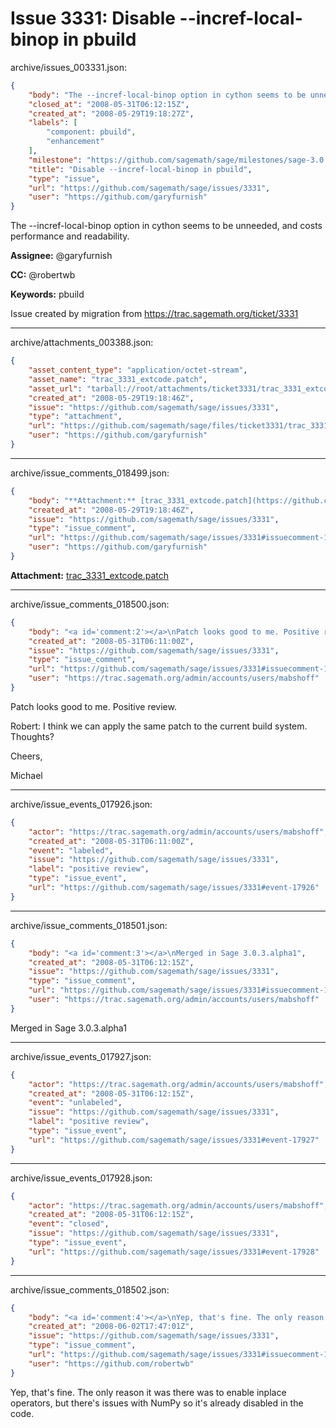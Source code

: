 # Issue 3331: Disable --incref-local-binop in pbuild

archive/issues_003331.json:
```json
{
    "body": "The --incref-local-binop option in cython seems to be unneeded, and costs performance and readability.\n\n**Assignee:** @garyfurnish\n\n**CC:**  @robertwb\n\n**Keywords:** pbuild\n\nIssue created by migration from https://trac.sagemath.org/ticket/3331\n\n",
    "closed_at": "2008-05-31T06:12:15Z",
    "created_at": "2008-05-29T19:18:27Z",
    "labels": [
        "component: pbuild",
        "enhancement"
    ],
    "milestone": "https://github.com/sagemath/sage/milestones/sage-3.0.3",
    "title": "Disable --incref-local-binop in pbuild",
    "type": "issue",
    "url": "https://github.com/sagemath/sage/issues/3331",
    "user": "https://github.com/garyfurnish"
}
```
The --incref-local-binop option in cython seems to be unneeded, and costs performance and readability.

**Assignee:** @garyfurnish

**CC:**  @robertwb

**Keywords:** pbuild

Issue created by migration from https://trac.sagemath.org/ticket/3331





---

archive/attachments_003388.json:
```json
{
    "asset_content_type": "application/octet-stream",
    "asset_name": "trac_3331_extcode.patch",
    "asset_url": "tarball://root/attachments/ticket3331/trac_3331_extcode.patch",
    "created_at": "2008-05-29T19:18:46Z",
    "issue": "https://github.com/sagemath/sage/issues/3331",
    "type": "attachment",
    "url": "https://github.com/sagemath/sage/files/ticket3331/trac_3331_extcode.patch",
    "user": "https://github.com/garyfurnish"
}
```



---

archive/issue_comments_018499.json:
```json
{
    "body": "**Attachment:** [trac_3331_extcode.patch](https://github.com/sagemath/sage/files/ticket3331/trac_3331_extcode.patch)",
    "created_at": "2008-05-29T19:18:46Z",
    "issue": "https://github.com/sagemath/sage/issues/3331",
    "type": "issue_comment",
    "url": "https://github.com/sagemath/sage/issues/3331#issuecomment-18499",
    "user": "https://github.com/garyfurnish"
}
```

**Attachment:** [trac_3331_extcode.patch](https://github.com/sagemath/sage/files/ticket3331/trac_3331_extcode.patch)



---

archive/issue_comments_018500.json:
```json
{
    "body": "<a id='comment:2'></a>\nPatch looks good to me. Positive review. \n\nRobert: I think we can apply the same patch to the current build system. Thoughts?\n\nCheers,\n\nMichael",
    "created_at": "2008-05-31T06:11:00Z",
    "issue": "https://github.com/sagemath/sage/issues/3331",
    "type": "issue_comment",
    "url": "https://github.com/sagemath/sage/issues/3331#issuecomment-18500",
    "user": "https://trac.sagemath.org/admin/accounts/users/mabshoff"
}
```

<a id='comment:2'></a>
Patch looks good to me. Positive review. 

Robert: I think we can apply the same patch to the current build system. Thoughts?

Cheers,

Michael



---

archive/issue_events_017926.json:
```json
{
    "actor": "https://trac.sagemath.org/admin/accounts/users/mabshoff",
    "created_at": "2008-05-31T06:11:00Z",
    "event": "labeled",
    "issue": "https://github.com/sagemath/sage/issues/3331",
    "label": "positive review",
    "type": "issue_event",
    "url": "https://github.com/sagemath/sage/issues/3331#event-17926"
}
```



---

archive/issue_comments_018501.json:
```json
{
    "body": "<a id='comment:3'></a>\nMerged in Sage 3.0.3.alpha1",
    "created_at": "2008-05-31T06:12:15Z",
    "issue": "https://github.com/sagemath/sage/issues/3331",
    "type": "issue_comment",
    "url": "https://github.com/sagemath/sage/issues/3331#issuecomment-18501",
    "user": "https://trac.sagemath.org/admin/accounts/users/mabshoff"
}
```

<a id='comment:3'></a>
Merged in Sage 3.0.3.alpha1



---

archive/issue_events_017927.json:
```json
{
    "actor": "https://trac.sagemath.org/admin/accounts/users/mabshoff",
    "created_at": "2008-05-31T06:12:15Z",
    "event": "unlabeled",
    "issue": "https://github.com/sagemath/sage/issues/3331",
    "label": "positive review",
    "type": "issue_event",
    "url": "https://github.com/sagemath/sage/issues/3331#event-17927"
}
```



---

archive/issue_events_017928.json:
```json
{
    "actor": "https://trac.sagemath.org/admin/accounts/users/mabshoff",
    "created_at": "2008-05-31T06:12:15Z",
    "event": "closed",
    "issue": "https://github.com/sagemath/sage/issues/3331",
    "type": "issue_event",
    "url": "https://github.com/sagemath/sage/issues/3331#event-17928"
}
```



---

archive/issue_comments_018502.json:
```json
{
    "body": "<a id='comment:4'></a>\nYep, that's fine. The only reason it was there was to enable inplace operators, but there's issues with NumPy so it's already disabled in the code.",
    "created_at": "2008-06-02T17:47:01Z",
    "issue": "https://github.com/sagemath/sage/issues/3331",
    "type": "issue_comment",
    "url": "https://github.com/sagemath/sage/issues/3331#issuecomment-18502",
    "user": "https://github.com/robertwb"
}
```

<a id='comment:4'></a>
Yep, that's fine. The only reason it was there was to enable inplace operators, but there's issues with NumPy so it's already disabled in the code.
